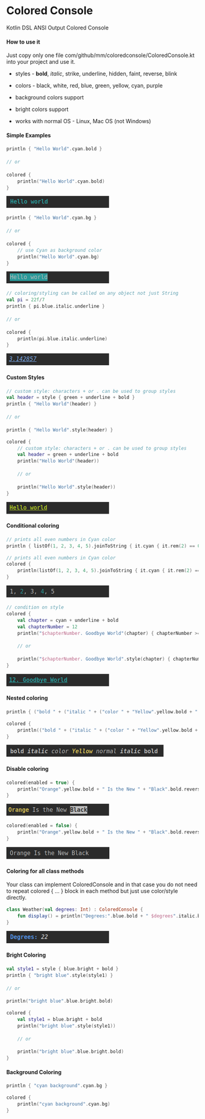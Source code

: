 # Colored Console
Kotlin DSL ANSI Output Colored Console

#### How to use it

Just copy only one file com/github/mm/coloredconsole/ColoredConsole.kt into your project and use it.

* styles - **bold**, *italic*, strike, underline, hidden, faint, reverse, blink

* colors - black, white, red, blue, green, yellow, cyan, purple

* background colors support

* bright colors support

* works with normal OS - Linux, Mac OS (not Windows) 

#### Simple Examples


```kotlin
println { "Hello World".cyan.bold }

// or 

colored {
    println("Hello World".cyan.bold) 
}
```

<img src=".images/simple-1.png"/>


```kotlin
println { "Hello World".cyan.bg }  

// or

colored {
    // use Cyan as background color
    println("Hello World".cyan.bg)  
}
```

<img src=".images/simple-2.png"/>


```kotlin
// coloring/styling can be called on any object not just String
val pi = 22f/7
println { pi.blue.italic.underline }

// or

colored {
    println(pi.blue.italic.underline)
}
```

<img src=".images/simple-3.png"/>


#### Custom Styles

```kotlin
// custom style: characters + or . can be used to group styles
val header = style { green + underline + bold }
println { "Hello World"(header) }

// or

println { "Hello World".style(header) }
```

```kotlin
colored {
    // custom style: characters + or . can be used to group styles
    val header = green + underline + bold 
    println("Hello World"(header))
    
    // or
    
    println("Hello World".style(header))
}
```

<img src=".images/custom-1.png"/>



#### Conditional coloring

```kotlin
// prints all even numbers in Cyan color
println { listOf(1, 2, 3, 4, 5).joinToString { it.cyan { it.rem(2) == 0 } } }
```

```kotlin
// prints all even numbers in Cyan color
colored {
    println(listOf(1, 2, 3, 4, 5).joinToString { it.cyan { it.rem(2) == 0 } })
}
```

<img src=".images/condition-1.png"/>

```kotlin
// condition on style
colored {
    val chapter = cyan + underline + bold 
    val chapterNumber = 12
    println("$chapterNumber. Goodbye World"(chapter) { chapterNumber >= 10 })
    
    // or
    
    println("$chapterNumber. Goodbye World".style(chapter) { chapterNumber >= 10 })
}
```
<img src=".images/condition-2.png"/>


#### Nested coloring

```kotlin
println { ("bold " + ("italic " + ("color " + "Yellow".yellow.bold + " normal").faint + " italic").italic + " bold").bold }
```

```kotlin
colored {
    println(("bold " + ("italic " + ("color " + "Yellow".yellow.bold + " normal").faint + " italic").italic + " bold").bold)
}
```

<img src=".images/nested-1.png"/>


#### Disable coloring

```kotlin
colored(enabled = true) {
    println("Orange".yellow.bold + " Is the New " + "Black".bold.reverse)
}
```

<img src=".images/disable-1.png"/>


```kotlin
colored(enabled = false) {
    println("Orange".yellow.bold + " Is the New " + "Black".bold.reverse)
}
``` 

<img src=".images/disable-2.png"/>

#### Coloring for all class methods 

Your class can implement ColoredConsole and in that case 
you do not need to repeat colored { ... } block in each method but just use color/style directly. 

```kotlin
class Weather(val degrees: Int) : ColoredConsole {
    fun display() = println("Degrees:".blue.bold + " $degrees".italic.bold)
}

```       

<img src=".images/class-1.png"/>

#### Bright Coloring 

```kotlin
val style1 = style { blue.bright + bold }
println { "bright blue".style(style1) }

// or 

println("bright blue".blue.bright.bold)
```

```kotlin
colored {
    val style1 = blue.bright + bold
    println("bright blue".style(style1))
    
    // or 

    println("bright blue".blue.bright.bold)
}
```

#### Background Coloring 

```kotlin
println { "cyan background".cyan.bg }
```

```kotlin
colored {
    println("cyan background".cyan.bg)
}
```

